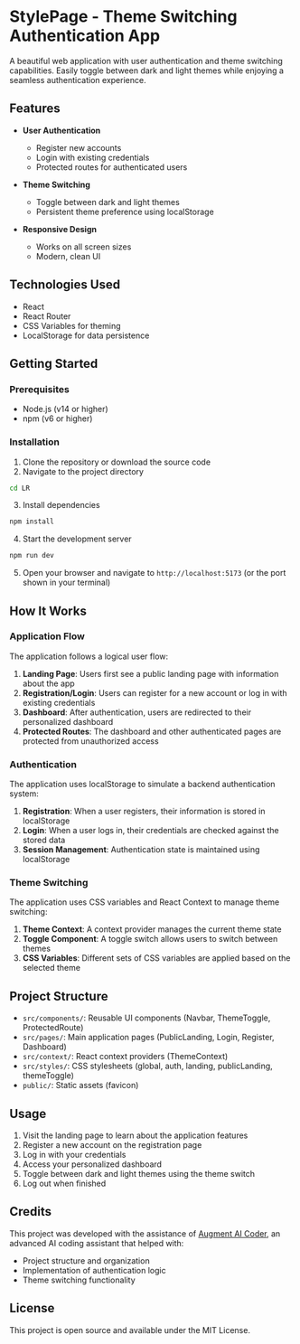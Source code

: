 # StylePage - Theme Switching Authentication App

A beautiful web application with user authentication and theme switching capabilities. Easily toggle between dark and light themes while enjoying a seamless authentication experience.

## Features

- **User Authentication**
  - Register new accounts
  - Login with existing credentials
  - Protected routes for authenticated users

- **Theme Switching**
  - Toggle between dark and light themes
  - Persistent theme preference using localStorage

- **Responsive Design**
  - Works on all screen sizes
  - Modern, clean UI

## Technologies Used

- React
- React Router
- CSS Variables for theming
- LocalStorage for data persistence

## Getting Started

### Prerequisites

- Node.js (v14 or higher)
- npm (v6 or higher)

### Installation

1. Clone the repository or download the source code
2. Navigate to the project directory

```bash
cd LR
```

3. Install dependencies

```bash
npm install
```

4. Start the development server

```bash
npm run dev
```

5. Open your browser and navigate to `http://localhost:5173` (or the port shown in your terminal)

## How It Works

### Application Flow

The application follows a logical user flow:

1. **Landing Page**: Users first see a public landing page with information about the app
2. **Registration/Login**: Users can register for a new account or log in with existing credentials
3. **Dashboard**: After authentication, users are redirected to their personalized dashboard
4. **Protected Routes**: The dashboard and other authenticated pages are protected from unauthorized access

### Authentication

The application uses localStorage to simulate a backend authentication system:

1. **Registration**: When a user registers, their information is stored in localStorage
2. **Login**: When a user logs in, their credentials are checked against the stored data
3. **Session Management**: Authentication state is maintained using localStorage

### Theme Switching

The application uses CSS variables and React Context to manage theme switching:

1. **Theme Context**: A context provider manages the current theme state
2. **Toggle Component**: A toggle switch allows users to switch between themes
3. **CSS Variables**: Different sets of CSS variables are applied based on the selected theme

## Project Structure

- `src/components/`: Reusable UI components (Navbar, ThemeToggle, ProtectedRoute)
- `src/pages/`: Main application pages (PublicLanding, Login, Register, Dashboard)
- `src/context/`: React context providers (ThemeContext)
- `src/styles/`: CSS stylesheets (global, auth, landing, publicLanding, themeToggle)
- `public/`: Static assets (favicon)

## Usage

1. Visit the landing page to learn about the application features
2. Register a new account on the registration page
3. Log in with your credentials
4. Access your personalized dashboard
5. Toggle between dark and light themes using the theme switch
6. Log out when finished

## Credits

This project was developed with the assistance of [Augment AI Coder](https://augment.dev), an advanced AI coding assistant that helped with:

- Project structure and organization
- Implementation of authentication logic
- Theme switching functionality

## License

This project is open source and available under the MIT License.
